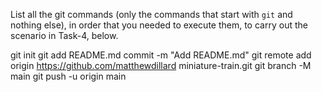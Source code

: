 List all the git commands (only the commands that start with `git` and nothing else), in order that you needed to execute them, to carry out the scenario in Task-4, below.

git init
git add README.md
commit -m "Add README.md"
git remote add origin https://github.com/matthewdillard miniature-train.git
git branch -M main
git push -u origin main